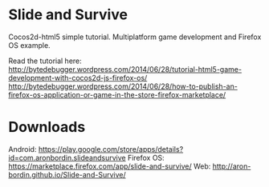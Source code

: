 Slide and Survive
=================

Cocos2d-html5 simple tutorial. Multiplatform game development and Firefox OS example.

Read the tutorial here: 
	http://bytedebugger.wordpress.com/2014/06/28/tutorial-html5-game-development-with-cocos2d-js-firefox-os/
	http://bytedebugger.wordpress.com/2014/06/28/how-to-publish-an-firefox-os-application-or-game-in-the-store-firefox-marketplace/

Downloads
=========
Android: https://play.google.com/store/apps/details?id=com.aronbordin.slideandsurvive
Firefox OS: https://marketplace.firefox.com/app/slide-and-survive/
Web: http://aron-bordin.github.io/Slide-and-Survive/

